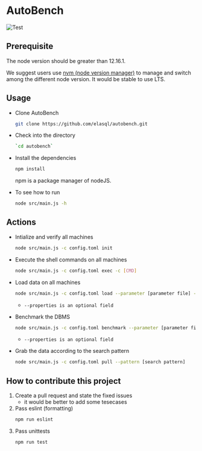 # AutoBench
![Test](https://github.com/elasql/autobench/actions/workflows/github_actions.yml/badge.svg)

## Prerequisite
The node version should be greater than 12.16.1.

We suggest users use [nvm (node version manager)](https://github.com/nvm-sh/nvm) to manage and switch among the different node version. It would be stable to use LTS.

## Usage

- Clone AutoBench
    ```sh
    git clone https://github.com/elasql/autobench.git
    ```

- Check into the directory
    ```sh
    `cd autobench`
    ```

- Install the dependencies
    ```sh
    npm install
    ```
    npm is a package manager of nodeJS.

- To see how to run
    ```sh
    node src/main.js -h
    ```

## Actions
- Intialize and verify all machines
    ```sh
    node src/main.js -c config.toml init
    ```

- Execute the shell commands on all machines
    ```sh
    node src/main.js -c config.toml exec -c [CMD]
    ```

- Load data on all machines
    ```sh
    node src/main.js -c config.toml load --parameter [parameter file] -d [db name]
    ```
    - `--properties is an optional field`

- Benchmark the DBMS
    ```sh
    node src/main.js -c config.toml benchmark --parameter [parameter file] -d [db name]
    ```
    - `--properties is an optional field`

- Grab the data according to the search pattern
    ```sh
    node src/main.js -c config.toml pull --pattern [search pattern]
    ```

## How to contribute this project
1. Create a pull request and state the fixed issues
    - it would be better to add some tesecases
2. Pass eslint (formatting)
    ```sh
    npm run eslint
    ```
3. Pass unittests
    ```sh
    npm run test
    ```
